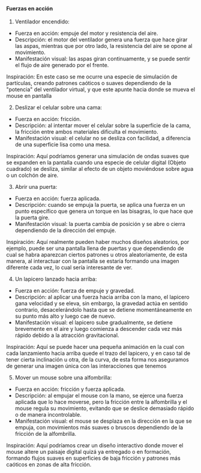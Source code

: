 #### Fuerzas en acción

1) Ventilador encendido:

- Fuerza en acción: empuje del motor y resistencia del aire.
- Descripción: el motor del ventilador genera una fuerza que hace girar las aspas, mientras que por otro lado, la resistencia del aire se opone al movimiento.
- Manifestación visual: las aspas giran continuamente, y se puede sentir el flujo de aire generado por el frente.

Inspiración: En este caso se me ocurre una especie de simulación de partículas, creando patrones caóticos o suaves dependiendo de la "potencia" del ventilador virtual, y que este apunte hacia donde se mueva el mouse
en pantalla

2) Deslizar el celular sobre una cama:
   
- Fuerza en acción: fricción.
- Descripción: al intentar mover el celular sobre la superficie de la cama, la fricción entre ambos materiales dificulta el movimiento.
- Manifestación visual: el celular no se desliza con facilidad, a diferencia de una superficie lisa como una mesa.

Inspiración: Aquí podríamos generar una simulación de ondas suaves que se expanden en la pantalla cuando una especie de celular digital (Objeto cuadrado) se desliza, similar al efecto de un objeto moviéndose sobre agua o un colchón de aire.

3) Abrir una puerta:

- Fuerza en acción: fuerza aplicada.
- Descripción: cuando se empuja la puerta, se aplica una fuerza en un punto específico que genera un torque en las bisagras, lo que hace que la puerta gire.
- Manifestación visual: la puerta cambia de posición y se abre o cierra dependiendo de la dirección del empuje.

Inspiración: Aquí realmente pueden haber muchos diseños aleatorios, por ejemplo, puede ser una pantalla llena de puertas y que dependiendo de cual se habra aparezcan ciertos patrones u otros aleatoriamente, de esta 
manera, al interactuar con la pantalla se estaría formando una imagen diferente cada vez, lo cual sería interesante de ver.

4) Un lapicero lanzado hacia arriba:

- Fuerza en acción: fuerza de empuje y gravedad.
- Descripción: al aplicar una fuerza hacia arriba con la mano, el lapicero gana velocidad y se eleva, sin embargo, la gravedad actúa en sentido contrario, desacelerándolo
hasta que se detiene momentáneamente en su punto más alto y luego cae de nuevo.
- Manifestación visual: el lapicero sube gradualmente, se detiene brevemente en el aire y luego comienza a descender cada vez más rápido debido a la atracción gravitacional.

Inspiración: Aquí se puede hacer una pequeña animación en la cual con cada lanzamiento hacia arriba quede el trazo del lapicero, y en caso tal de tener cierta inclinación u otra, de la curva, de esta forma nos aseguramos de generar una imagen única con las interacciones que tenemos

5) Mover un mouse sobre una alfombrilla:

- Fuerza en acción: fricción y fuerza aplicada.
- Descripción: al empujar el mouse con la mano, se ejerce una fuerza aplicada que lo hace moverse, pero la fricción entre la alfombrilla y el mouse regula su movimiento, evitando que se deslice
demasiado rápido o de manera incontrolable.
- Manifestación visual: el mouse se desplaza en la dirección en la que se empuja, con movimientos más suaves o bruscos dependiendo de la fricción de la alfombrilla.

Inspiración: Aquí podríamos crear un diseño interactivo donde mover el mouse altere un paisaje digital quizá ya entregado o en formación, formando flujos suaves en superficies de baja fricción y patrones más caóticos en zonas de alta fricción.
